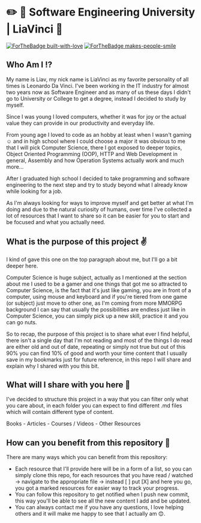 # :pencil2: :notebook_with_decorative_cover:  Software Engineering University | LiaVinci :triumph:

[![ForTheBadge built-with-love](http://ForTheBadge.com/images/badges/built-with-love.svg)](https://github.com/LiaVinci) [![ForTheBadge makes-people-smile](http://ForTheBadge.com/images/badges/makes-people-smile.svg)](https://github.com/LiaVinci)

## Who Am I :interrobang:
My name is Liav, my nick name is LiaVinci as my favorite personality of all times is Leonardo Da Vinci.
I've been working in the IT industry for almost two years now as Software Engineer and as many of us these days I didn't go to University or College to get a degree, instead I decided to study by myself.

Since I was young I loved computers, whether it was for joy or the actual value they can provide in our productivity and everyday life.

From young age I loved to code as an hobby at least when I wasn't gaming :relaxed: and in high school where I could choose a major it was obvious to me that I will pick Computer Science, there I got exposed to deeper topics,
Object Oriented Programming (OOP), HTTP and Web Development in general, Assembly and how Operation Systems actually work and much more...

After I graduated high school I decided to take programming and software engineering to the next step and try to study beyond what I already know while looking for a job.

As I'm always looking for ways to improve myself and get better at what I'm doing and due to the natural curiosity of humans,
over time I've collected a lot of resources that I want to share so it can be easier for you to start and be focused and what you actually need.

## What is the purpose of this project :v:

I kind of gave this one on the top paragraph about me, but I'll go a bit deeper here.

Computer Science is huge subject, actually as I mentioned at the section about me I used to be a gamer and one things that got me so attracted to Computer Science,
is the fact that it's just like gaming, you are in front of a computer, using mouse and keyboard and if you're tiered from one game (or subject) just move to other one,
as I'm coming from more MMORPG background I can say that usually the possibilities are endless just like in Computer Science, you can simply pick up a new skill, practice it and you can go nuts.

So to recap, the purpose of this project is to share what ever I find helpful, there isn't a single day that I'm not reading and most of the things I do read are either old and out of date,
repeating or simply not true but out of this 90% you can find 10% of good and worth your time content that I usually save in my bookmarks just for future reference, in this repo I will share and explain why I shared with you this bit.

## What will I share with you here :thought_balloon:

I've decided to structure this project in a way that you can filter only what you care about, in each folder you can expect to find different .md files which will contain different type of content.

Books - Articles - Courses / Videos - Other Resources

## How can you benefit from this repository :pray:

There are many ways which you can benefit from this repository:

- Each resource that I'll provide here will be in a form of a list, so you can simply clone this repo, for each resources that you have read / watched -> navigate to the appropriate file -> instead [ ] put [X] and here you go, you got a marked resources for easier way to track your progress.
- You can follow this repository to get notified when I push new commit, this way you'll be able to see all the new content I add and be updated.
- You can always contact me if you have any questions, I love helping others and it will make me happy to see that I actually am  :blush:.